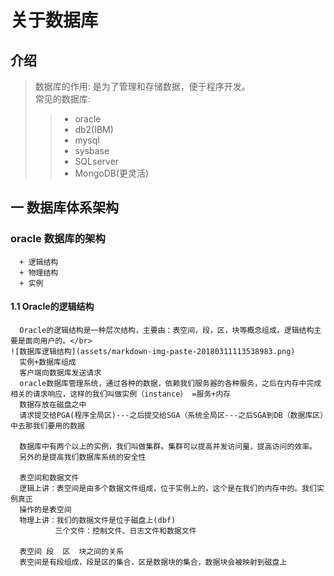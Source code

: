 关于数据库
=====

介绍
----
> 数据库的作用: 是为了管理和存储数据，便于程序开发。 </br>
> 常见的数据库:
>>  + oracle
>>  + db2(IBM)
>>  + mysql
>>  + sysbase
>>  + SQLserver
>>  + MongoDB(更灵活)

## 一 数据库体系架构
### oracle 数据库的架构
      + 逻辑结构
      + 物理结构
      + 实例
#### 1.1 Oracle的逻辑结构
      Oracle的逻辑结构是一种层次结构，主要由：表空间，段，区，块等概念组成。逻辑结构主要是面向用户的。</br>
    ![数据库逻辑结构](assets/markdown-img-paste-20180311113538983.png)
      实例+数据库组成
      客户端向数据库发送请求
      oracle数据库管理系统，通过各种的数据，依赖我们服务器的各种服务，之后在内存中完成相关的请求响应，这样的我们叫做实例（instance） =服务+内存
      数据存放在磁盘之中
      请求提交给PGA(程序全局区)---之后提交给SGA（系统全局区---之后SGA到DB（数据库区）中去那我们要用的数据

      数据库中有两个以上的实例，我们叫做集群。集群可以提高并发访问量，提高访问的效率。
      另外的是提高我们数据库系统的安全性

      表空间和数据文件
      逻辑上讲：表空间是由多个数据文件组成，位于实例上的，这个是在我们的内存中的。我们实例真正
      操作的是表空间
      物理上讲：我们的数据文件是位于磁盘上(dbf)
              三个文件：控制文件、日志文件和数据文件

      表空间 段  区  块之间的关系
      表空间是有段组成，段是区的集合，区是数据块的集合，数据块会被映射到磁盘上
